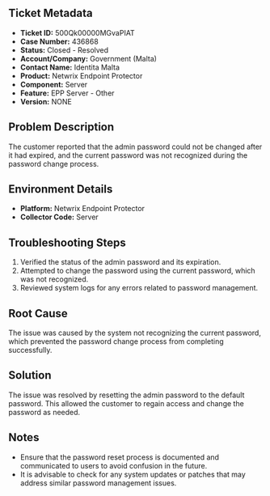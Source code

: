 ## Ticket Metadata
- **Ticket ID:** 500Qk00000MGvaPIAT
- **Case Number:** 436868
- **Status:** Closed - Resolved
- **Account/Company:** Government (Malta)
- **Contact Name:** Identita Malta
- **Product:** Netwrix Endpoint Protector
- **Component:** Server
- **Feature:** EPP Server - Other
- **Version:** NONE

## Problem Description
The customer reported that the admin password could not be changed after it had expired, and the current password was not recognized during the password change process.

## Environment Details
- **Platform:** Netwrix Endpoint Protector
- **Collector Code:** Server

## Troubleshooting Steps
1. Verified the status of the admin password and its expiration.
2. Attempted to change the password using the current password, which was not recognized.
3. Reviewed system logs for any errors related to password management.

## Root Cause
The issue was caused by the system not recognizing the current password, which prevented the password change process from completing successfully.

## Solution
The issue was resolved by resetting the admin password to the default password. This allowed the customer to regain access and change the password as needed.

## Notes
- Ensure that the password reset process is documented and communicated to users to avoid confusion in the future.
- It is advisable to check for any system updates or patches that may address similar password management issues.
